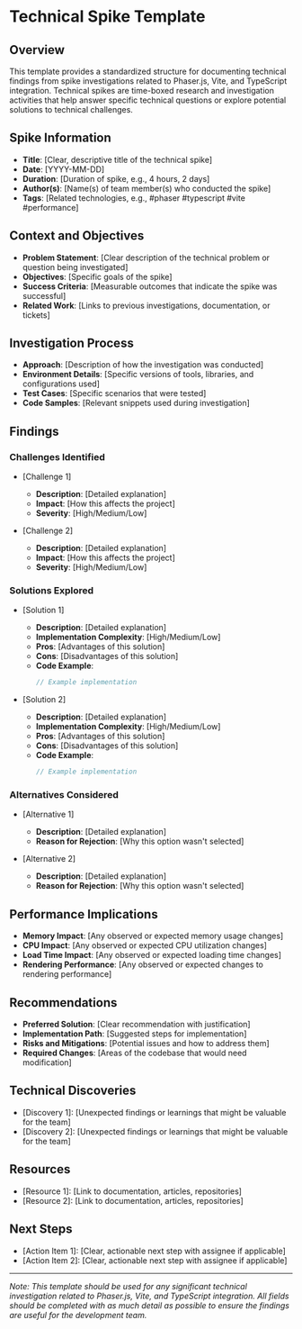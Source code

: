 # Technical Spike Template

## Overview
This template provides a standardized structure for documenting technical findings from spike investigations related to Phaser.js, Vite, and TypeScript integration. Technical spikes are time-boxed research and investigation activities that help answer specific technical questions or explore potential solutions to technical challenges.

## Spike Information
- **Title**: [Clear, descriptive title of the technical spike]
- **Date**: [YYYY-MM-DD]
- **Duration**: [Duration of spike, e.g., 4 hours, 2 days]
- **Author(s)**: [Name(s) of team member(s) who conducted the spike]
- **Tags**: [Related technologies, e.g., #phaser #typescript #vite #performance]

## Context and Objectives
- **Problem Statement**: [Clear description of the technical problem or question being investigated]
- **Objectives**: [Specific goals of the spike]
- **Success Criteria**: [Measurable outcomes that indicate the spike was successful]
- **Related Work**: [Links to previous investigations, documentation, or tickets]

## Investigation Process
- **Approach**: [Description of how the investigation was conducted]
- **Environment Details**: [Specific versions of tools, libraries, and configurations used]
- **Test Cases**: [Specific scenarios that were tested]
- **Code Samples**: [Relevant snippets used during investigation]

## Findings

### Challenges Identified
- [Challenge 1]
  - **Description**: [Detailed explanation]
  - **Impact**: [How this affects the project]
  - **Severity**: [High/Medium/Low]

- [Challenge 2]
  - **Description**: [Detailed explanation]
  - **Impact**: [How this affects the project]
  - **Severity**: [High/Medium/Low]

### Solutions Explored
- [Solution 1]
  - **Description**: [Detailed explanation]
  - **Implementation Complexity**: [High/Medium/Low]
  - **Pros**: [Advantages of this solution]
  - **Cons**: [Disadvantages of this solution]
  - **Code Example**:
    ```typescript
    // Example implementation
    ```

- [Solution 2]
  - **Description**: [Detailed explanation]
  - **Implementation Complexity**: [High/Medium/Low]
  - **Pros**: [Advantages of this solution]
  - **Cons**: [Disadvantages of this solution]
  - **Code Example**:
    ```typescript
    // Example implementation
    ```

### Alternatives Considered
- [Alternative 1]
  - **Description**: [Detailed explanation]
  - **Reason for Rejection**: [Why this option wasn't selected]

- [Alternative 2]
  - **Description**: [Detailed explanation]
  - **Reason for Rejection**: [Why this option wasn't selected]

## Performance Implications
- **Memory Impact**: [Any observed or expected memory usage changes]
- **CPU Impact**: [Any observed or expected CPU utilization changes]
- **Load Time Impact**: [Any observed or expected loading time changes]
- **Rendering Performance**: [Any observed or expected changes to rendering performance]

## Recommendations
- **Preferred Solution**: [Clear recommendation with justification]
- **Implementation Path**: [Suggested steps for implementation]
- **Risks and Mitigations**: [Potential issues and how to address them]
- **Required Changes**: [Areas of the codebase that would need modification]

## Technical Discoveries
- [Discovery 1]: [Unexpected findings or learnings that might be valuable for the team]
- [Discovery 2]: [Unexpected findings or learnings that might be valuable for the team]

## Resources
- [Resource 1]: [Link to documentation, articles, repositories]
- [Resource 2]: [Link to documentation, articles, repositories]

## Next Steps
- [Action Item 1]: [Clear, actionable next step with assignee if applicable]
- [Action Item 2]: [Clear, actionable next step with assignee if applicable]

---

*Note: This template should be used for any significant technical investigation related to Phaser.js, Vite, and TypeScript integration. All fields should be completed with as much detail as possible to ensure the findings are useful for the development team.* 